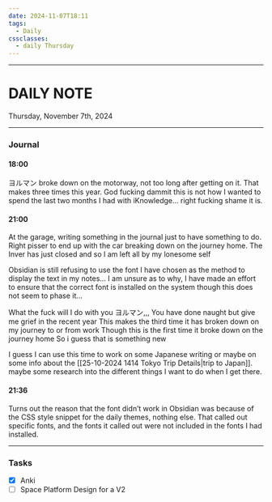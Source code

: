 ```yaml
---
date: 2024-11-07T18:11
tags:
  - Daily
cssclasses:
  - daily Thursday
---
```

---
# DAILY NOTE
Thursday, November 7th, 2024
***
### Journal
#### 18:00
ヨルマン broke down on the motorway, not too long after getting on it. That makes three times this year. God fucking dammit this is not how I wanted to spend the last two months I had with iKnowledge… right fucking shame it is.

#### 21:00
At the garage, writing something in the journal just to have something to do.
Right pisser to end up with the car breaking down on the journey home. The Inver has just closed and so I am left all by my lonesome self

Obsidian is still refusing to use the font I have chosen as the method to display the text in my notes… I am unsure as to why, I have made an effort to ensure that the correct font is installed on the system though this does not seem to phase it…

What the fuck will I do with you ヨルマン,,, You have done naught but give me grief in the recent year
This makes the third time it has broken down on my journey to or from work
Though this is the first time it broke down on the journey home
So i guess that is something new

I guess I can use this time to work on some Japanese writing or maybe on some info about the [[25-10-2024 1414 Tokyo Trip Details|trip to Japan]]. maybe some research into the different things I want to do when I get there.

#### 21:36
Turns out the reason that the font didn’t work in Obsidian was because of the CSS style snippet for the daily themes, nothing else. That called out specific fonts, and the fonts it called out were not included in the fonts I had installed.
***
### Tasks
- [x] Anki
- [ ] Space Platform Design for a V2
